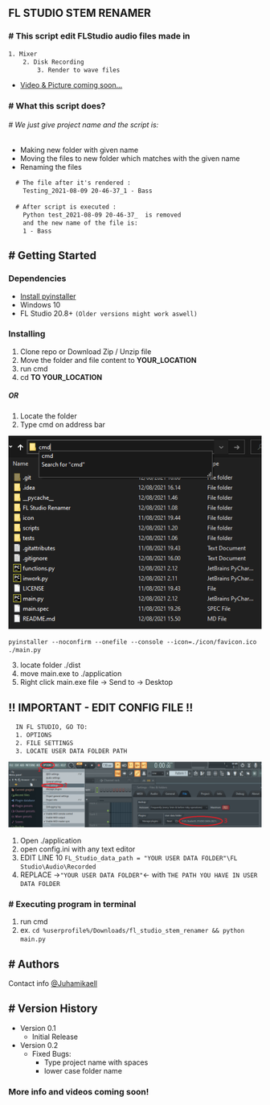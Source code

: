 ## FL STUDIO STEM RENAMER
### # This script edit FLStudio audio files made in
```
1. Mixer 
    2. Disk Recording 
        3. Render to wave files
```
* [Video & Picture coming soon...]()

### # What this script does?  
###### # We just give project name and the script is:
* Making new folder with given name
* Moving the files to new folder which matches with the given name
* Renaming the files 
```
  # The file after it's rendered : 
    Testing_2021-08-09 20-46-37_1 - Bass
  
  # After script is executed :
    Python test_2021-08-09 20-46-37_  is removed
    and the new name of the file is: 
    1 - Bass 

```
## # Getting Started


### Dependencies

* [Install pyinstaller](https://pyinstaller.readthedocs.io/en/stable/installation.html)
* Windows 10
* FL Studio 20.8+ ```(Older versions might work aswell)```


### Installing

1. Clone repo or Download Zip / Unzip file
2. Move the folder and file content to **YOUR_LOCATION**
3. run cmd
4. cd **TO YOUR_LOCATION**

##### OR
1. Locate the folder
2. Type cmd on address bar

![Screenshot](./screenshots/s_shot_1.png)
```
pyinstaller --noconfirm --onefile --console --icon=./icon/favicon.ico ./main.py
```
3. locate folder ./dist
4. move main.exe to ./application
5. Right click main.exe file -> Send to -> Desktop

## !! IMPORTANT - EDIT CONFIG FILE !!
```
  IN FL STUDIO, GO TO:
  1. OPTIONS
  2. FILE SETTINGS
  3. LOCATE USER DATA FOLDER PATH
  ```
![Screenshot](./screenshots/s_shot_2.png)
1. Open ./application
2. open config.ini with any text editor
3. EDIT LINE 10 ```FL_Studio_data_path = "YOUR USER DATA FOLDER"\FL Studio\Audio\Recorded```
4. REPLACE ->```"YOUR USER DATA FOLDER"```<- with ```THE PATH YOU HAVE IN USER DATA FOLDER```
### # Executing program in terminal

1. run cmd
2. ex. ```cd %userprofile%/Downloads/fl_studio_stem_renamer && python main.py```

## # Authors

Contact info
[@Juhamikaell](https://instagram.com/juhamikaell)

## # Version History

* Version 0.1
  * Initial Release
* Version 0.2
  * Fixed Bugs:
    * Type project name with spaces 
    * lower case folder name

  
 ### More info and videos coming soon!

